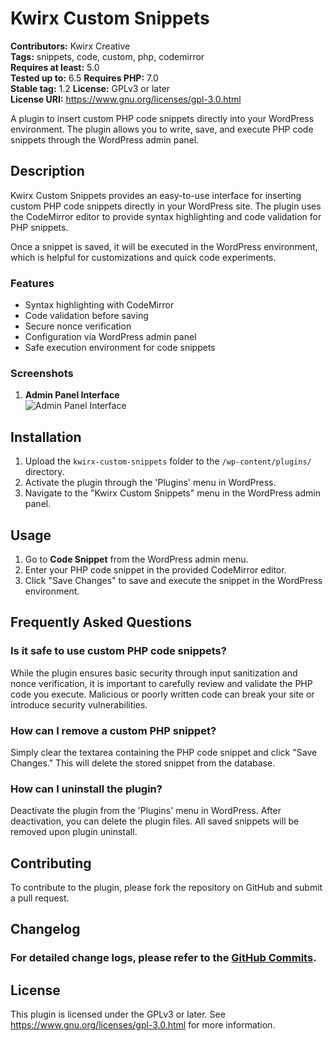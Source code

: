 # Kwirx Custom Snippets

**Contributors:** Kwirx Creative  
**Tags:** snippets, code, custom, php, codemirror  
**Requires at least:** 5.0  
**Tested up to:** 6.5 
**Requires PHP:** 7.0  
**Stable tag:** 1.2 
**License:** GPLv3 or later  
**License URI:** https://www.gnu.org/licenses/gpl-3.0.html  

A plugin to insert custom PHP code snippets directly into your WordPress environment. The plugin allows you to write, save, and execute PHP code snippets through the WordPress admin panel.

## Description

Kwirx Custom Snippets provides an easy-to-use interface for inserting custom PHP code snippets directly in your WordPress site. The plugin uses the CodeMirror editor to provide syntax highlighting and code validation for PHP snippets. 

Once a snippet is saved, it will be executed in the WordPress environment, which is helpful for customizations and quick code experiments.

### Features

- Syntax highlighting with CodeMirror
- Code validation before saving
- Secure nonce verification
- Configuration via WordPress admin panel
- Safe execution environment for code snippets

### Screenshots

1. **Admin Panel Interface**  
   ![Admin Panel Interface](assets/screenshot-1.png)

## Installation

1. Upload the `kwirx-custom-snippets` folder to the `/wp-content/plugins/` directory.
2. Activate the plugin through the 'Plugins' menu in WordPress.
3. Navigate to the "Kwirx Custom Snippets" menu in the WordPress admin panel.

## Usage

1. Go to **Code Snippet** from the WordPress admin menu.
2. Enter your PHP code snippet in the provided CodeMirror editor.
3. Click "Save Changes" to save and execute the snippet in the WordPress environment.

## Frequently Asked Questions

### Is it safe to use custom PHP code snippets?

While the plugin ensures basic security through input sanitization and nonce verification, it is important to carefully review and validate the PHP code you execute. Malicious or poorly written code can break your site or introduce security vulnerabilities.

### How can I remove a custom PHP snippet?

Simply clear the textarea containing the PHP code snippet and click "Save Changes." This will delete the stored snippet from the database.

### How can I uninstall the plugin?

Deactivate the plugin from the 'Plugins' menu in WordPress. After deactivation, you can delete the plugin files. All saved snippets will be removed upon plugin uninstall.

## Contributing

To contribute to the plugin, please fork the repository on GitHub and submit a pull request.

## Changelog

### For detailed change logs, please refer to the [GitHub Commits](https://github.com/Kwirx/custom-snippets/commits/main).

## License

This plugin is licensed under the GPLv3 or later. See https://www.gnu.org/licenses/gpl-3.0.html for more information.